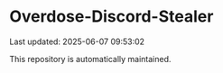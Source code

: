 # Overdose-Discord-Stealer

Last updated: 2025-06-07 09:53:02

This repository is automatically maintained.
